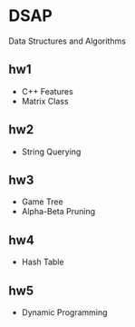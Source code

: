 # DSAP

Data Structures and Algorithms

## hw1

- C++ Features
- Matrix Class

## hw2

- String Querying

## hw3

- Game Tree
- Alpha-Beta Pruning

## hw4

- Hash Table

## hw5

- Dynamic Programming
